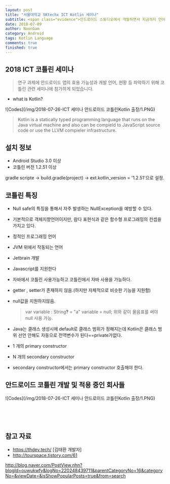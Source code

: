 ```yaml
---
layout: post
title: "서울대학교 SKtechx ICT Kotlin 세미나"
subtitle: <span class="evidence">안드로이드 스튜디오에서 개발하면서 지금까지 언어는 자바로 사용되었다. </span>
date: 2018-07-09
author: NoonGam
category: Android
tags: Kotlin Language
comments: true
finished: true
---
```


## 2018 ICT 코틀린 세미나

> 연구 과제에 안드로이드 앱의 효용 가능성과 개발 언어, 현황 등 파악하기 위해 코틀린 관련 세미나에 참가하게 되었습니다. 


- what is Kotlin?

![Codes](/img/2018-07-26-ICT 세미나 안드로이드 코틀린Kotlin 출장/1.PNG)

  > Kotlin is a statically typed programming language that runs on the Java virtual machine and also can be compield to JavaScript source code or use the LLVM compieler infrastructure.




## 설치 정보
  - Android Studio 3.0 이상
  - 코틀린 버전 1.2.51 이상

  gradle scripte -> build.gradle(project) -> ext.kotlin_version = '1.2.51'으로 설정.



## 코틀린 특징

- Null safe의 특징을 통해서 자주 발생하는 NullException을 예방할 수 있다.
- 기본적으로 객체지향언어이지만, 람다 표현식과 같은 함수형 프로그래밍의 컨셉을 가지고 있다.
- 정적인 프로그래밍 언어
- JVM 위에서 작동되는 언어
- Jetbrain 개발
- Javascript를 지원한다
- 자바에서 코틀린 사용가능하고 코틀린에서 자바 사용을 가능하다.
- getter , setter가 존재하지 않음.(하지만 자체적으로 비슷한 기능을 지원함)
- null값을 지원하지않음.
  >  var variable : String<a>?</a> = "a"
     variable = null;
    위와 같이 물음표를 써야 null 사용 가능.

- Java는 클래스 생성시에 default로 클래스 범위가 정해지는데
Kotlin은 클래스 범위 선언 안해도 자동으로 전역변수가 된다==private가없다.
- 1 개의 primary constructor
- N 개의 secondary constructor
- secondary constructor에서는 primary constructor 호출해야 한다.


## 안드로이드 코틀린 개발 및 적용 중인 회사들


![Codes](/img/2018-07-26-ICT 세미나 안드로이드 코틀린Kotlin 출장/1.PNG)

<br><br><br>


## 참고 자료

- https://thdev.tech/ [김태환 개발자]
- http://tourspace.tistory.com/61



http://blog.naver.com/PostView.nhn?blogId=ouwukwfy&logNo=220248439711&parentCategoryNo=16&categoryNo=&viewDate=&isShowPopularPosts=true&from=search

